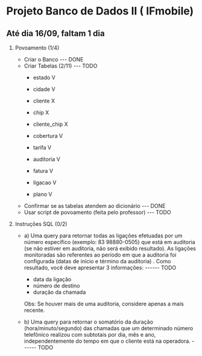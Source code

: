 # Projeto Banco de Dados II ( IFmobile)

<h2> Até dia 16/09, faltam 1 dia </h2>

1) Povoamento (1/4)
    - Criar o Banco --- DONE
    - Criar Tabelas (2/11) --- TODO
        - estado       V
        - cidade       V
        - cliente      X
        - chip         X
        - cliente_chip X
        
        - cobertura    V
        - tarifa       V
        - auditoria    V
        - fatura       V
        - ligacao      V
        - plano        V
    - Confirmar se as tabelas atendem ao dicionário --- DONE
    - Usar script de povoamento (feita pelo professor) --- TODO

2) Instruções SQL (0/2)
    - a) Uma query para retornar todas as ligações efetuadas por um número específico (exemplo: 83 98880-0505) que está em auditoria (se não estiver em auditoria, não será exibido         resultado). As ligações monitoradas são referentes ao período em que a auditoria foi configurada (datas de início e término da auditoria) . Como resultado, você deve               apresentar 3 informações: ------ TODO

        - data da ligação
        - número de destino
        - duração da chamada

        Obs: Se houver mais de uma auditoria, considere apenas a mais recente.

    - b) Uma query para retornar o somatório da duração (hora/minuto/segundo) das chamadas que um determinado número telefônico realizou com subtotais por dia, mês e ano,                independentemente do tempo em que o cliente está na operadora. ------ TODO
